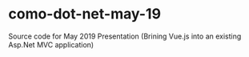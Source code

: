 # como-dot-net-may-19
Source code for May 2019 Presentation (Brining Vue.js into an existing Asp.Net MVC application)
